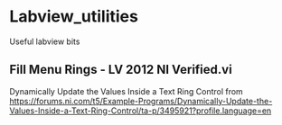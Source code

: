 # Labview_utilities
Useful labview bits


## Fill Menu Rings - LV 2012 NI Verified.vi
Dynamically Update the Values Inside a Text Ring Control
from https://forums.ni.com/t5/Example-Programs/Dynamically-Update-the-Values-Inside-a-Text-Ring-Control/ta-p/3495921?profile.language=en
